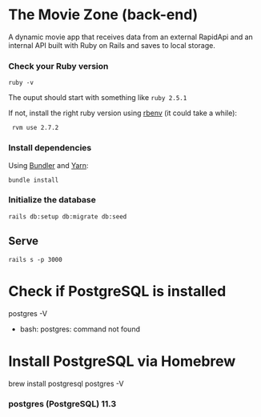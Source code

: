 # The Movie Zone (back-end)

A dynamic movie app that receives data from an external RapidApi and an internal API built with Ruby on Rails and saves to local storage.

### Check your Ruby version

```shell
ruby -v
```

The ouput should start with something like `ruby 2.5.1`

If not, install the right ruby version using [rbenv](https://github.com/rbenv/rbenv) (it could take a while):

```shell
 rvm use 2.7.2
```

### Install dependencies

Using [Bundler](https://github.com/bundler/bundler) and [Yarn](https://github.com/yarnpkg/yarn):

```shell
bundle install
```

### Initialize the database

```shell
rails db:setup db:migrate db:seed
```

## Serve

```shell
rails s -p 3000
```

# Check if PostgreSQL is installed

postgres -V

- bash: postgres: command not found

# Install PostgreSQL via Homebrew

brew install postgresql
postgres -V

### postgres (PostgreSQL) 11.3
